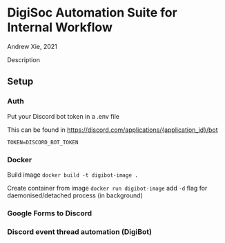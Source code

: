 # DigiSoc Automation Suite for Internal Workflow

Andrew Xie, 2021

Description

## Setup

### Auth

Put your Discord bot token in a .env file

This can be found in https://discord.com/applications/{application_id}/bot

`TOKEN=DISCORD_BOT_TOKEN`

### Docker

Build image
`docker build -t digibot-image .`

Create container from image
`docker run digibot-image`
add `-d` flag for daemonised/detached process (in background)

### Google Forms to Discord

### Discord event thread automation (DigiBot)
